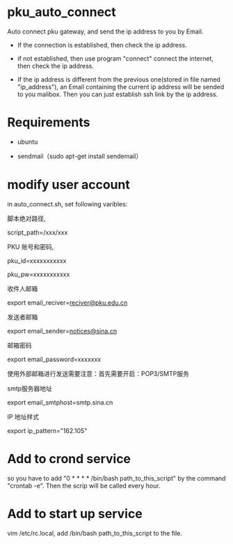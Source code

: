 # pku_auto_connect
Auto connect pku gateway, and send the ip address to you by Email.

- If the connection is established, then check the ip address.

- if not established, then use program "connect" connect the internet, then check the ip address.

- If the ip address is different from the previous one(stored in file named "ip_address"),
an Email containing the current ip address will be sended to you malibox.
Then you can just establish ssh link by the ip address.
# Requirements
- ubuntu

- sendmail（sudo apt-get install sendemail）
# modify user account
in auto_connect.sh, set following varibles:

脚本绝对路径,

script_path=/xxx/xxx

PKU 账号和密码,

pku_id=xxxxxxxxxxx

pku_pw=xxxxxxxxxxx

收件人邮箱

export email_reciver=reciver@pku.edu.cn

发送者邮箱

export email_sender=notices@sina.cn

邮箱密码

export email_password=xxxxxxx

使用外部邮箱进行发送需要注意：首先需要开启：POP3/SMTP服务

smtp服务器地址

export email_smtphost=smtp.sina.cn

IP 地址样式

export ip_pattern="162.105"
# Add to crond service
 so you have to add "0 * * * * /bin/bash path_to_this_script" by the command "crontab -e".
 Then the scrip will be called every hour.

# Add to start up service
vim /etc/rc.local, add /bin/bash path_to_this_script to the file.
